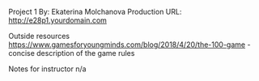 Project 1
By: Ekaterina Molchanova
Production URL: http://e28p1.yourdomain.com

Outside resources
https://www.gamesforyoungminds.com/blog/2018/4/20/the-100-game - concise description of the game rules

Notes for instructor
n/a
